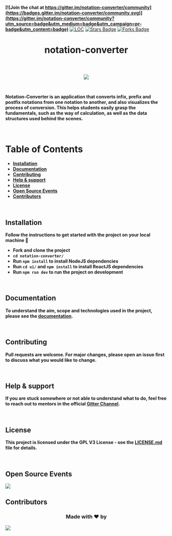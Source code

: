 **[![Join the chat at https://gitter.im/notation-converter/community](https://badges.gitter.im/notation-converter/community.svg)](https://gitter.im/notation-converter/community?utm_source=badge&utm_medium=badge&utm_campaign=pr-badge&utm_content=badge)**
<a href="https://github.com/adityabisoi/notation-converter"><img src="https://sloc.xyz/github/adityabisoi/notation-converter" alt="LOC"/></a>
<a href="https://github.com/adityabisoi/notation-converter/stargazers"><img src="https://img.shields.io/github/stars/adityabisoi/notation-converter" alt="Stars Badge"/></a>
<a href="https://github.com/adityabisoi/notation-converter/network/members"><img src="https://img.shields.io/github/forks/adityabisoi/notation-converter" alt="Forks Badge"/></a>

# <p align = "center"> notation-converter </p>

</br>

<p align="center" width="100%"><img src="https://user-images.githubusercontent.com/86164395/145943167-45765c08-7057-4645-bfc9-c5a1529b2cfd.jpg"></p>
 
</br>  

****Notation-Converter is an application that converts infix, prefix and postfix notations from one notation to another, and also visualizes the process of conversion. This helps students easily grasp the fundamentals, such as the way of calculation, as well as the data structures used behind the scenes.****

</br>

# Table of Contents
 
  - **[Installation](https://github.com/Chayan-11/notation-converter/blob/main/README.md#installation)**
  - **[Documentation](https://github.com/Chayan-11/notation-converter/blob/main/README.md#documentation)**
  - **[Contributing](https://github.com/Chayan-11/notation-converter/blob/main/README.md#contributing)**
  - **[Help & support](https://github.com/Chayan-11/notation-converter/blob/main/README.md#help--support)**
  - **[License](https://github.com/Chayan-11/notation-converter/blob/main/README.md#license)**
  - **[Open Source Events](https://github.com/Chayan-11/notation-converter/blob/main/README.md#open-source-events)**
  - **[Contributors](https://github.com/Chayan-11/notation-converter/blob/main/README.md#contributors)**
 
</br>
 
## Installation

**Follow the instructions to get started with the project on your local machine 🚀**

* **Fork and clone the project**
* **`cd notation-converter/`**
* **Run `npm install` to install NodeJS dependencies**
* **Run `cd ui/` and `npm install` to install ReactJS dependencies**
* **Run `npm run dev` to run the project on development**

</br>

## Documentation

**To understand the aim, scope and technologies used in the project, please see the [documentation](https://bit.ly/333oeRj).**

</br>

## Contributing

**Pull requests are welcome. For major changes, please open an issue first to discuss what you would like to change.**

</br>

## Help & support

**If you are stuck somewhere or not able to understand what to do, feel free to reach out to mentors in the official [Gitter Channel](https://gitter.im/notation-converter/community).**

</br>

## License

**This project is licensed under the GPL V3 License - see the [LICENSE.md](https://github.com/adityabisoi/notation-converter/blob/main/LICENSE) file for details.**

</br>

##  Open Source Events

 <img  src="https://vchrombiediary.files.wordpress.com/2017/12/screenshot-from-2017-12-05-17-02-03-another-copy-e1512483232128.png" href="https://kwoc.kossiitkgp.org/">

</br>

## Contributors

### <p align="center"> Made with ❤️ by </p>

<a href="https://github.com/adityabisoi/notation-converter/graphs/contributors">
  <img src="https://contrib.rocks/image?repo=adityabisoi/notation-converter" />
</a>
